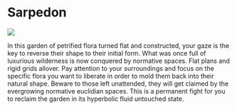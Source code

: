 # Sarpedon

![](https://d2w9rnfcy7mm78.cloudfront.net/7274483/original_3e230637c3852d6930115e8d22c52385.jpg?1589402675?bc=0)

In this garden of petrified flora turned flat and constructed, your gaze is the key to reverse their shape to their initial form. What was once full of luxurious wilderness is now conquered by normative spaces. Flat plans and rigid grids allover. Pay attention to your surroundings and focus on the specific flora you want to liberate in order to mold them back into their natural shape. Beware to those left unattended, they will get claimed by the evergrowing normative euclidian spaces. This is a permanent fight for you to reclaim the garden in its hyperbolic fluid untouched state.